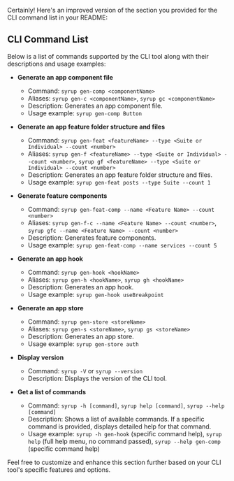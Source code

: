 Certainly! Here's an improved version of the section you provided for the CLI command list in your README:

## CLI Command List

Below is a list of commands supported by the CLI tool along with their descriptions and usage examples:

- **Generate an app component file**

  - Command: `syrup gen-comp <componentName>`
  - Aliases: `syrup gen-c <componentName>`, `syrup gc <componentName>`
  - Description: Generates an app component file.
  - Usage example: `syrup gen-comp Button`

- **Generate an app feature folder structure and files**

  - Command: `syrup gen-feat <featureName> --type <Suite or Individual> --count <number>`
  - Aliases: `syrup gen-f <featureName> --type <Suite or Individual> --count <number>`, `syrup gf <featureName> --type <Suite or Individual> --count <number>`
  - Description: Generates an app feature folder structure and files.
  - Usage example: `syrup gen-feat posts --type Suite --count 1`

- **Generate feature components**

  - Command: `syrup gen-feat-comp --name <Feature Name> --count <number>`
  - Aliases: `syrup gen-f-c --name <Feature Name> --count <number>`, `syrup gfc --name <Feature Name> --count <number>`
  - Description: Generates feature components.
  - Usage example: `syrup gen-feat-comp --name services --count 5`

- **Generate an app hook**

  - Command: `syrup gen-hook <hookName>`
  - Aliases: `syrup gen-h <hookName>`, `syrup gh <hookName>`
  - Description: Generates an app hook.
  - Usage example: `syrup gen-hook useBreakpoint`

- **Generate an app store**

  - Command: `syrup gen-store <storeName>`
  - Aliases: `syrup gen-s <storeName>`, `syrup gs <storeName>`
  - Description: Generates an app store.
  - Usage example: `syrup gen-store auth`

- **Display version**

  - Command: `syrup -V` or `syrup --version`
  - Description: Displays the version of the CLI tool.

- **Get a list of commands**

  - Command: `syrup -h [command]`, `syrup help [command]`, `syrup --help [command]`
  - Description: Shows a list of available commands. If a specific command is provided, displays detailed help for that command.
  - Usage example: `syrup -h gen-hook` (specific command help), `syrup help` (full help menu, no command passed), `syrup --help gen-comp` (specific command help)

Feel free to customize and enhance this section further based on your CLI tool's specific features and options.
